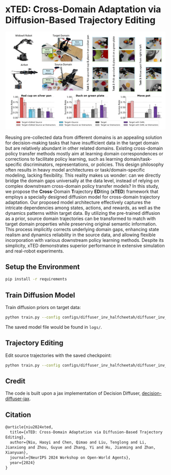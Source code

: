 # xTED: Cross-Domain Adaptation via Diffusion-Based Trajectory Editing

![](imgs/real-robot.png)

Reusing pre-collected data from different domains is an appealing solution for decision-making tasks that have insufficient data in the target domain but are relatively abundant in other related domains.
            Existing cross-domain policy transfer methods mostly aim at learning domain correspondences or corrections to facilitate policy learning, such as learning domain/task-specific discriminators, representations, or policies. This design philosophy often results in heavy model architectures or task/domain-specific modeling, lacking flexibility.
            This reality makes us wonder: can we directly bridge the domain gaps universally at the data level, instead of relying on complex downstream cross-domain policy transfer models?
            In this study, we propose the **Cross**-Domain **T**rajectory **ED**iting (**xTED**) framework that employs a specially designed diffusion model for cross-domain trajectory adaptation.
            Our proposed model architecture effectively captures the intricate dependencies among states, actions, and rewards, as well as the dynamics patterns within target data. By utilizing the pre-trained diffusion as a prior, source domain trajectories can be transformed to match with target domain properties while preserving original semantic information. 
            This process implicitly corrects underlying domain gaps, enhancing state realism and dynamics reliability in the source data, and allowing flexible incorporation with various downstream policy learning methods.
            Despite its simplicity, xTED demonstrates superior performance in extensive simulation and real-robot experiments.

## Setup the Environment

```bash
pip install -r requirements
```

## Train Diffusion Model
Train diffusion priors on target data:
```bash
python train.py --config configs/diffuser_inv_halfcheetah/diffuser_inv_halfcheetah_mdreplay.py --run_name train 
```
The saved model file would be found in `logs/`.

## Trajectory Editing
Edit source trajectories with the saved checkpoint:
```bash
python train.py --config configs/diffuser_inv_halfcheetah/diffuser_inv_halfcheetah_mdreplay.py --run_name edit  --ckpt_path path_to_ckpt --dynamic gravity --variety_degree 2.0
```

## Credit
The code is built upon a jax implementation of Decision Diffuser, [decision-diffuser-jax](https://github.com/zbzhu99/decision-diffuser-jax).

## Citation 

```
@article{niu2024xted,
  title={xTED: Cross-Domain Adaptation via Diffusion-Based Trajectory Editing},
  author={Niu, Haoyi and Chen, Qimao and Liu, Tenglong and Li, Jianxiong and Zhou, Guyue and Zhang, Yi and Hu, Jianming and Zhan, Xianyuan},
  journal={NeurIPS 2024 Workshop on Open-World Agents},
  year={2024}
}
```
